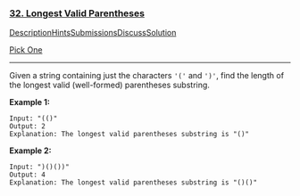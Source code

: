 ### [32. Longest Valid Parentheses](https://leetcode.com/problems/longest-valid-parentheses/description/)

[Description](https://leetcode.com/problems/longest-valid-parentheses/description/)[Hints](https://leetcode.com/problems/longest-valid-parentheses/hints/)[Submissions](https://leetcode.com/problems/longest-valid-parentheses/submissions/)[Discuss](https://leetcode.com/problems/longest-valid-parentheses/discuss/)[Solution](https://leetcode.com/problems/longest-valid-parentheses/solution/)

[Pick One](https://leetcode.com/problems/random-one-question/)

------

Given a string containing just the characters `'('` and `')'`, find the length of the longest valid (well-formed) parentheses substring.

**Example 1:**

```
Input: "(()"
Output: 2
Explanation: The longest valid parentheses substring is "()"
```

**Example 2:**

```
Input: ")()())"
Output: 4
Explanation: The longest valid parentheses substring is "()()"
```

 